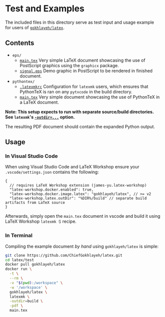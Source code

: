 # Test and Examples

The included files in this directory serve as test input and usage example for users of [`gokhlayeh/latex`](https://hub.docker.com/r/gokhlayeh/latex).

## Contents

- `eps/`
  - [`main.tex`](eps/main.tex) Very simple LaTeX document showcasing the use of PostScript graphics using the `graphicx` package.
  - [`signal.eps`](eps/signal.eps) Demo graphic in PostScript to be rendered in finished document.
- `pythontex/`
  - [`.latexmkrc`](pythontex/.latexmkrc) Configuration for `latexmk` users, which ensures that PythonTeX is ran on any `pytxcode` in the build directory.
  - [`main.tex`](pythontex/main.tex) Very simple document showcasing the use of PythonTeX in a LaTeX document.

**Note: This setup expects to run with separate source/build directories. See `latexmk`'s [`-outdir=...`](https://helpmanual.io/man1/latexmk-L/) option.**

The resulting PDF document should contain the expanded Python output.

## Usage

### In Visual Studio Code

When using Visual Studio Code and LaTeX Workshop ensure your `.vscode/settings.json` contains the following:

```jsonc
{
  // requires LaTeX Workshop extension (james-yu.latex-workshop)
  "latex-workshop.docker.enabled": true,
  "latex-workshop.docker.image.latex": "gokhlayeh/latex", // >= v2
  "latex-workshop.latex.outDir": "%DIR%/build" // separate build artifacts from LaTeX source
}
```

Afterwards, simply open the `main.tex` document in vscode and build it using LaTeX Workshop `latexmk 🔃` recipe.

### In Terminal

Compiling the example document _by hand_ using `gokhlayeh/latex` is simple:

```sh
git clone https://github.com/ChiefGokhlayeh/latex.git
cd latex/test
docker pull gokhlayeh/latex
docker run \
  -t \
  --rm \
  -v "$(pwd):/workspace" \
  -w '/workspace' \
  gokhlayeh/latex \
  latexmk \
  -outdir=build \
  -pdf \
  main.tex
```

